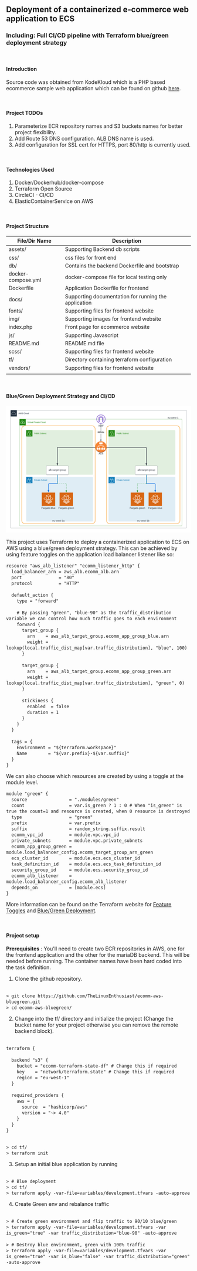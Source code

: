## Deployment of a containerized e-commerce web application to ECS

### Including: Full CI/CD pipeline with Terraform blue/green deployment strategy

<br>

#### Introduction

Source code was obtained from KodeKloud which is a PHP based ecommerce sample web application which can be found on github [here](https://github.com/kodekloudhub/learning-app-ecommerce).

<br>

#### Project TODOs

1. Parameterize ECR repository names and S3 buckets names for better project flexibility.
2. Add Route 53 DNS configuration. ALB DNS name is used.
3. Add configuration for SSL cert for HTTPS, port 80/http is currently used.

<br>

#### Technologies Used

1. Docker/Dockerhub/docker-compose
2. Terraform Open Source
3. CircleCI - CI/CD
4. ElasticContainerService on AWS

<br>

#### Project Structure

| File/Dir Name         | Description                                          |
|-----------------------|------------------------------------------------------|
| assets/               | Supporting Backend db scripts                        |
| css/                  | css files for front end                              |
| db/                   | Contains the backend Dockerfile and bootstrap        |
| docker-compose.yml    | docker-compose file for local testing only           |
| Dockerfile            | Application Dockerfile for frontend                  |
| docs/                 | Supporting documentation for running the application |
| fonts/                | Supporting files for frontend website                |
| img/                  | Supporting images for frontend website               |
| index.php             | Front page for ecommerce website                     |
| js/                   | Supporting Javascript                                |
| README.md             | README.md file                                       |
| scss/                 | Supporting files for frontend website                |
| tf/                   | Directory containing terraform configuration         |
| vendors/              | Supporting files for frontend website                |
|                       |                                                      |

<br>

#### Blue/Green Deployment Strategy and CI/CD

![AWS Blue Green Deployment](/docs/terraform-blue-green.png)

This project uses Terraform to deploy a containerized application to ECS on AWS using a blue/green deployment strategy. This can be achieved by using feature toggles on the application load balancer listener like so:


```
resource "aws_alb_listener" "ecomm_listener_http" {
  load_balancer_arn = aws_alb.ecomm_alb.arn
  port              = "80"
  protocol          = "HTTP"

  default_action {
    type = "forward"

    # By passing "green", "blue-90" as the traffic_distribution variable we can control how much traffic goes to each environment
    forward {
      target_group {
        arn    = aws_alb_target_group.ecomm_app_group_blue.arn
        weight = lookup(local.traffic_dist_map[var.traffic_distribution], "blue", 100) 
      }

      target_group {
        arn    = aws_alb_target_group.ecomm_app_group_green.arn
        weight = lookup(local.traffic_dist_map[var.traffic_distribution], "green", 0)
      }

      stickiness {
        enabled  = false
        duration = 1
      }
    }
  }

  tags = {
    Environment = "${terraform.workspace}"
    Name        = "${var.prefix}-${var.suffix}"
  }
}
```

We can also choose which resources are created by using a toggle at the module level.

```
module "green" {
  source                = "./modules/green"
  count                 = var.is_green ? 1 : 0 # When "is_green" is true the count=1 and resource is created, when 0 resource is destroyed
  type                  = "green"
  prefix                = var.prefix
  suffix                = random_string.suffix.result
  ecomm_vpc_id          = module.vpc.vpc_id
  private_subnets       = module.vpc.private_subnets
  ecomm_app_group_green = module.load_balancer_config.ecomm_target_group_arn_green
  ecs_cluster_id        = module.ecs.ecs_cluster_id
  task_definition_id    = module.ecs.ecs_task_definition_id
  security_group_id     = module.ecs.security_group_id
  ecomm_alb_listener    = module.load_balancer_config.ecomm_alb_listener
  depends_on            = [module.ecs]
}
```

More information can be found on the Terraform website for [Feature Toggles](https://www.hashicorp.com/blog/terraform-feature-toggles-blue-green-deployments-canary-test) and [Blue/Green Deployment](https://developer.hashicorp.com/terraform/tutorials/aws/blue-green-canary-tests-deployments?utm_medium=WEB_IO&in=terraform%2Faws&utm_offer=ARTICLE_PAGE&utm_source=WEBSITE&utm_content=DOCS).


<br>

#### Project setup

**Prerequisites** : You'll need to create two ECR repositories in AWS, one for the frontend application and the other for the mariaDB backend. This will be needed before running. The container names have been hard coded into the task definition. 


1. Clone the github repository.

```

> git clone https://github.com/TheLinuxEnthusiast/ecomm-aws-bluegreen.git
> cd ecomm-aws-bluegreen/

```

2. Change into the tf/ directory and initialize the project (Change the bucket name for your project otherwise you can remove the remote backend block).

```

terraform {

  backend "s3" {
    bucket = "ecomm-terraform-state-df" # Change this if required
    key    = "network/terraform.state" # Change this if required
    region = "eu-west-1"
  }

  required_providers {
    aws = {
      source  = "hashicorp/aws"
      version = "~> 4.0"
    }
  }
}

```

```

> cd tf/
> terraform init

```

3. Setup an initial blue application by running

```

> # Blue deployment
> cd tf/
> terraform apply -var-file=variables/development.tfvars -auto-approve

```

4. Create Green env and rebalance traffic 

```

> # Create green environment and flip traffic to 90/10 blue/green
> terraform apply -var-file=variables/development.tfvars -var is_green="true" -var traffic_distribution="blue-90" -auto-approve

> # Destroy blue environment, green with 100% traffic
> terraform apply -var-file=variables/development.tfvars -var is_green="true" -var is_blue="false" -var traffic_distribution="green" -auto-approve

```